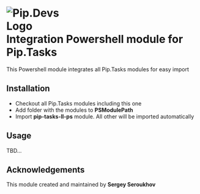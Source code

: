 # <img src="https://github.com/pip-tasks/pip-tasks-ps/raw/master/artifacts/logo.png" alt="Pip.Devs Logo" style="max-width:30%"> <br/> Integration Powershell module for Pip.Tasks

This Powershell module integrates all Pip.Tasks modules for easy import

## Installation

* Checkout all Pip.Tasks modules including this one
* Add folder with the modules to **PSModulePath**
* Import **pip-tasks-ll-ps** module. All other will be imported automatically

## Usage

TBD...

## Acknowledgements

This module created and maintained by **Sergey Seroukhov**
